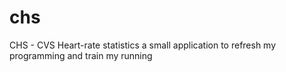 chs
===

CHS - CVS Heart-rate statistics a small application to refresh my programming and train my running
